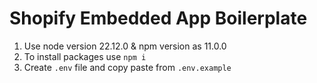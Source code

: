 # Shopify Embedded App Boilerplate

1. Use node version 22.12.0 & npm version as 11.0.0
2. To install packages use `npm i`
3. Create `.env` file and copy paste from `.env.example`
